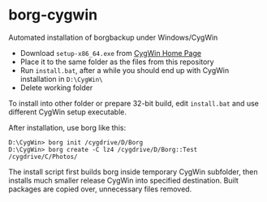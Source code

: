 # borg-cygwin
Automated installation of borgbackup under Windows/CygWin

* Download `setup-x86_64.exe` from [CygWin Home Page](https://cygwin.com/setup-x86_64.exe)
* Place it to the same folder as the files from this repository
* Run `install.bat`, after a while you should end up with CygWin installation in `D:\CygWin\`
* Delete working folder

To install into other folder or prepare 32-bit build, edit `install.bat` and use different CygWin setup executable.

After installation, use borg like this:

```
D:\CygWin> borg init /cygdrive/D/Borg
D:\CygWin> borg create -C lz4 /cygdrive/D/Borg::Test /cygdrive/C/Photos/
```

The install script first builds borg inside temporary CygWin subfolder, then installs much smaller release CygWin into specified destination. Built packages are copied over, unnecessary files removed.
